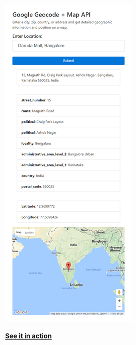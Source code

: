 <a href="https://jordanblakey.github.io/google_maps_geocode_api/">![GitHub Logo](/screen.png)</a>







## [See it in action](https://jordanblakey.github.io/google_maps_geocode_api/)
